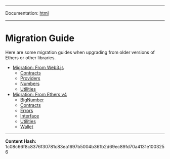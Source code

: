 -----

Documentation: [html](https://docs-beta.ethers.io/)

-----

Migration Guide
===============


Here are some migration guides when upgrading from older versions
of Ethers or other libraries.


* [Migration: From Web3.js](web3)
  * [Contracts](web3)
  * [Providers](web3)
  * [Numbers](web3)
  * [Utilities](web3)
* [Migration: From Ethers v4](ethers-v4)
  * [BigNumber](ethers-v4)
  * [Contracts](ethers-v4)
  * [Errors](ethers-v4)
  * [Interface](ethers-v4)
  * [Utilities](ethers-v4)
  * [Wallet](ethers-v4)



-----
**Content Hash:** 1c08c66f8c8376f30781c83ea1697b5004b361b2d69ec89fd70a4131e1003256